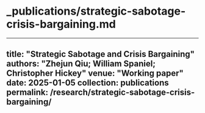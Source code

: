 # _publications/strategic-sabotage-crisis-bargaining.md
---
title: "Strategic Sabotage and Crisis Bargaining"
authors: "Zhejun Qiu; William Spaniel; Christopher Hickey"
venue: "Working paper"
date: 2025-01-05
collection: publications
permalink: /research/strategic-sabotage-crisis-bargaining/
---
